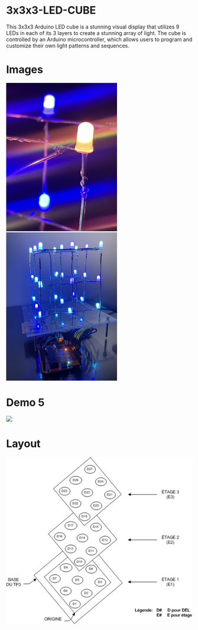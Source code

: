 # 3x3x3-LED-CUBE
This 3x3x3 Arduino LED cube is a stunning visual display that utilizes 9 LEDs in each of its 3 layers to create a stunning array of light. The cube is controlled by an Arduino microcontroller, which allows users to program and customize their own light patterns and sequences.

# Images
<img src="Images/Image1.jpg" width="300"> <img src="Images/Image4.jpg" width="300"> 

# Demo 5
<img src="Images/Demo5.gif" width="200">

# Layout
<img src="Images/Layout.jpg" width="600">
